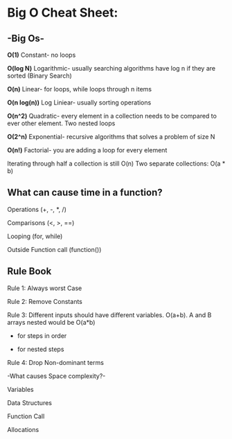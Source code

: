 # Big O Cheat Sheet:
## -Big Os-

**O(1)** Constant- no loops

**O(log N)** Logarithmic- usually searching algorithms have log n if they are sorted (Binary Search)

**O(n)** Linear- for loops, while loops through n items

**O(n log(n))** Log Liniear- usually sorting operations

**O(n^2)** Quadratic- every element in a collection needs to be compared to ever other element. Two
nested loops

**O(2^n)** Exponential- recursive algorithms that solves a problem of size N

**O(n!)** Factorial- you are adding a loop for every element

Iterating through half a collection is still O(n)
Two separate collections: O(a * b)

## What can cause time in a function?

Operations (+, -, *, /)

Comparisons (<, >, ==)

Looping (for, while)

Outside Function call (function())

## Rule Book

Rule 1: Always worst Case

Rule 2: Remove Constants

Rule 3: Different inputs should have different variables. O(a+b). A and B arrays nested would be
O(a*b)
+ for steps in order
* for nested steps

Rule 4: Drop Non-dominant terms

-What causes Space complexity?-

Variables

Data Structures

Function Call

Allocations